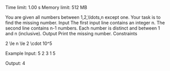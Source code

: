 Time limit: 1.00 s
Memory limit: 512 MB



You are given all numbers between 1,2,\ldots,n except one. Your task is to find the missing number.
Input
The first input line contains an integer n.
The second line contains n-1 numbers. Each number is distinct and between 1 and n (inclusive).
Output
Print the missing number.
Constraints

2 \le n \le 2 \cdot 10^5

Example
Input:
5
2 3 1 5

Output:
4
